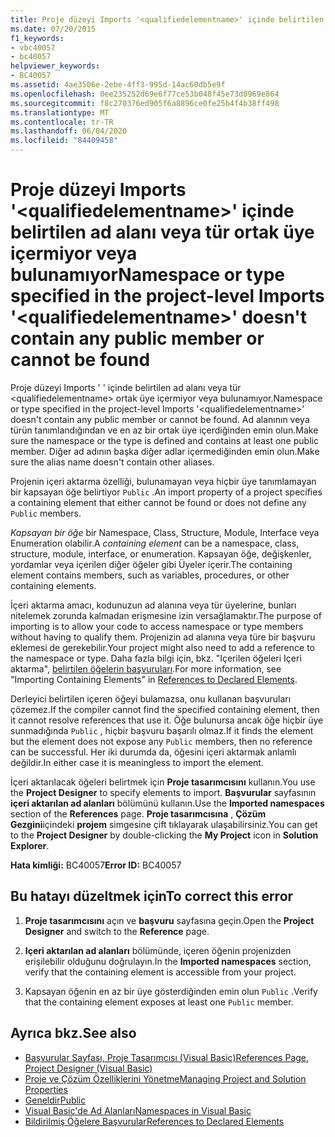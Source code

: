 ```yaml
---
title: Proje düzeyi Imports '<qualifiedelementname>' içinde belirtilen ad alanı veya tür ortak üye içermiyor veya bulunamıyor
ms.date: 07/20/2015
f1_keywords:
- vbc40057
- bc40057
helpviewer_keywords:
- BC40057
ms.assetid: 4ae3506e-2ebe-4ff3-995d-14ac60db5e9f
ms.openlocfilehash: 0ee235252d69e6f77ce53b048f45e73d0969e864
ms.sourcegitcommit: f8c270376ed905f6a8896ce0fe25b4f4b38ff498
ms.translationtype: MT
ms.contentlocale: tr-TR
ms.lasthandoff: 06/04/2020
ms.locfileid: "84409458"
---
```

# <a name="namespace-or-type-specified-in-the-project-level-imports-qualifiedelementname-doesnt-contain-any-public-member-or-cannot-be-found"></a><span data-ttu-id="73da8-102">Proje düzeyi Imports '\<qualifiedelementname>' içinde belirtilen ad alanı veya tür ortak üye içermiyor veya bulunamıyor</span><span class="sxs-lookup"><span data-stu-id="73da8-102">Namespace or type specified in the project-level Imports '\<qualifiedelementname>' doesn't contain any public member or cannot be found</span></span>
<span data-ttu-id="73da8-103">Proje düzeyi Imports ' ' içinde belirtilen ad alanı veya tür \<qualifiedelementname> ortak üye içermiyor veya bulunamıyor.</span><span class="sxs-lookup"><span data-stu-id="73da8-103">Namespace or type specified in the project-level Imports '\<qualifiedelementname>' doesn't contain any public member or cannot be found.</span></span> <span data-ttu-id="73da8-104">Ad alanının veya türün tanımlandığından ve en az bir ortak üye içerdiğinden emin olun.</span><span class="sxs-lookup"><span data-stu-id="73da8-104">Make sure the namespace or the type is defined and contains at least one public member.</span></span> <span data-ttu-id="73da8-105">Diğer ad adının başka diğer adlar içermediğinden emin olun.</span><span class="sxs-lookup"><span data-stu-id="73da8-105">Make sure the alias name doesn't contain other aliases.</span></span>  
  
 <span data-ttu-id="73da8-106">Projenin içeri aktarma özelliği, bulunamayan veya hiçbir üye tanımlamayan bir kapsayan öğe belirtiyor `Public` .</span><span class="sxs-lookup"><span data-stu-id="73da8-106">An import property of a project specifies a containing element that either cannot be found or does not define any `Public` members.</span></span>  
  
 <span data-ttu-id="73da8-107">*Kapsayan bir öğe* bir Namespace, Class, Structure, Module, Interface veya Enumeration olabilir.</span><span class="sxs-lookup"><span data-stu-id="73da8-107">A *containing element* can be a namespace, class, structure, module, interface, or enumeration.</span></span> <span data-ttu-id="73da8-108">Kapsayan öğe, değişkenler, yordamlar veya içerilen diğer öğeler gibi Üyeler içerir.</span><span class="sxs-lookup"><span data-stu-id="73da8-108">The containing element contains members, such as variables, procedures, or other containing elements.</span></span>  
  
 <span data-ttu-id="73da8-109">İçeri aktarma amacı, kodunuzun ad alanına veya tür üyelerine, bunları nitelemek zorunda kalmadan erişmesine izin versağlamaktır.</span><span class="sxs-lookup"><span data-stu-id="73da8-109">The purpose of importing is to allow your code to access namespace or type members without having to qualify them.</span></span> <span data-ttu-id="73da8-110">Projenizin ad alanına veya türe bir başvuru eklemesi de gerekebilir.</span><span class="sxs-lookup"><span data-stu-id="73da8-110">Your project might also need to add a reference to the namespace or type.</span></span> <span data-ttu-id="73da8-111">Daha fazla bilgi için, bkz. "Içerilen öğeleri Içeri aktarma", [belirtilen öğelerin başvuruları](../../programming-guide/language-features/declared-elements/references-to-declared-elements.md).</span><span class="sxs-lookup"><span data-stu-id="73da8-111">For more information, see "Importing Containing Elements" in [References to Declared Elements](../../programming-guide/language-features/declared-elements/references-to-declared-elements.md).</span></span>  
  
 <span data-ttu-id="73da8-112">Derleyici belirtilen içeren öğeyi bulamazsa, onu kullanan başvuruları çözemez.</span><span class="sxs-lookup"><span data-stu-id="73da8-112">If the compiler cannot find the specified containing element, then it cannot resolve references that use it.</span></span> <span data-ttu-id="73da8-113">Öğe bulunursa ancak öğe hiçbir üye sunmadığında `Public` , hiçbir başvuru başarılı olmaz.</span><span class="sxs-lookup"><span data-stu-id="73da8-113">If it finds the element but the element does not expose any `Public` members, then no reference can be successful.</span></span> <span data-ttu-id="73da8-114">Her iki durumda da, öğesini içeri aktarmak anlamlı değildir.</span><span class="sxs-lookup"><span data-stu-id="73da8-114">In either case it is meaningless to import the element.</span></span>  
  
 <span data-ttu-id="73da8-115">İçeri aktarılacak öğeleri belirtmek için **Proje tasarımcısını** kullanın.</span><span class="sxs-lookup"><span data-stu-id="73da8-115">You use the **Project Designer** to specify elements to import.</span></span> <span data-ttu-id="73da8-116">**Başvurular** sayfasının **içeri aktarılan ad alanları** bölümünü kullanın.</span><span class="sxs-lookup"><span data-stu-id="73da8-116">Use the **Imported namespaces** section of the **References** page.</span></span> <span data-ttu-id="73da8-117">**Proje tasarımcısına** , **Çözüm Gezgini**içindeki **projem** simgesine çift tıklayarak ulaşabilirsiniz.</span><span class="sxs-lookup"><span data-stu-id="73da8-117">You can get to the **Project Designer** by double-clicking the **My Project** icon in **Solution Explorer**.</span></span>  
  
 <span data-ttu-id="73da8-118">**Hata kimliği:** BC40057</span><span class="sxs-lookup"><span data-stu-id="73da8-118">**Error ID:** BC40057</span></span>  
  
## <a name="to-correct-this-error"></a><span data-ttu-id="73da8-119">Bu hatayı düzeltmek için</span><span class="sxs-lookup"><span data-stu-id="73da8-119">To correct this error</span></span>  
  
1. <span data-ttu-id="73da8-120">**Proje tasarımcısını** açın ve **başvuru** sayfasına geçin.</span><span class="sxs-lookup"><span data-stu-id="73da8-120">Open the **Project Designer** and switch to the **Reference** page.</span></span>  
  
2. <span data-ttu-id="73da8-121">**Içeri aktarılan ad alanları** bölümünde, içeren öğenin projenizden erişilebilir olduğunu doğrulayın.</span><span class="sxs-lookup"><span data-stu-id="73da8-121">In the **Imported namespaces** section, verify that the containing element is accessible from your project.</span></span>  
  
3. <span data-ttu-id="73da8-122">Kapsayan öğenin en az bir üye gösterdiğinden emin olun `Public` .</span><span class="sxs-lookup"><span data-stu-id="73da8-122">Verify that the containing element exposes at least one `Public` member.</span></span>  
  
## <a name="see-also"></a><span data-ttu-id="73da8-123">Ayrıca bkz.</span><span class="sxs-lookup"><span data-stu-id="73da8-123">See also</span></span>

- [<span data-ttu-id="73da8-124">Başvurular Sayfası, Proje Tasarımcısı (Visual Basic)</span><span class="sxs-lookup"><span data-stu-id="73da8-124">References Page, Project Designer (Visual Basic)</span></span>](/visualstudio/ide/reference/references-page-project-designer-visual-basic)
- [<span data-ttu-id="73da8-125">Proje ve Çözüm Özelliklerini Yönetme</span><span class="sxs-lookup"><span data-stu-id="73da8-125">Managing Project and Solution Properties</span></span>](/visualstudio/ide/managing-project-and-solution-properties)
- [<span data-ttu-id="73da8-126">Geneldir</span><span class="sxs-lookup"><span data-stu-id="73da8-126">Public</span></span>](../modifiers/public.md)
- [<span data-ttu-id="73da8-127">Visual Basic'de Ad Alanları</span><span class="sxs-lookup"><span data-stu-id="73da8-127">Namespaces in Visual Basic</span></span>](../../programming-guide/program-structure/namespaces.md)
- [<span data-ttu-id="73da8-128">Bildirilmiş Öğelere Başvurular</span><span class="sxs-lookup"><span data-stu-id="73da8-128">References to Declared Elements</span></span>](../../programming-guide/language-features/declared-elements/references-to-declared-elements.md)
